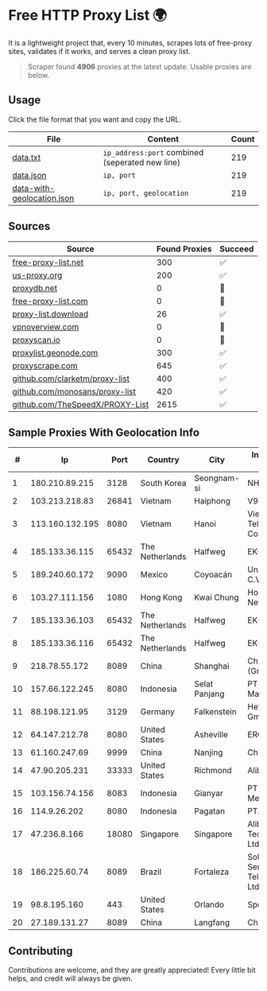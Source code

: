 
# Free HTTP Proxy List 🌍

It is a lightweight project that, every 10 minutes, scrapes lots of free-proxy sites, validates if it works, and serves a clean proxy list.


> Scraper found **4906** proxies at the latest update. Usable proxies are below.

## Usage

Click the file format that you want and copy the URL.


|File|Content|Count|
|----|-------|-----|
|[data.txt](https://raw.githubusercontent.com/themiralay/Proxy-List-World/master/data.txt)|`ip_address:port` combined (seperated new line)|219|
|[data.json](https://raw.githubusercontent.com/themiralay/Proxy-List-World/master/data.json)|`ip, port`|219|
|[data-with-geolocation.json](https://raw.githubusercontent.com/themiralay/Proxy-List-World/master/data-with-geolocation.json)|`ip, port, geolocation`|219|

## Sources

|Source|Found Proxies|Succeed|
|------|-------------|-------|
|[free-proxy-list.net](https://free-proxy-list.net)|300|✅|
|[us-proxy.org](https://www.us-proxy.org)|200|✅|
|[proxydb.net](http://proxydb.net)|0|🚫|
|[free-proxy-list.com](https://free-proxy-list.com/?page=&port=&type%5B%5D=http&type%5B%5D=https&up_time=0&search=Search)|0|🚫|
|[proxy-list.download](https://www.proxy-list.download/HTTP)|26|✅|
|[vpnoverview.com](https://vpnoverview.com/privacy/anonymous-browsing/free-proxy-servers)|0|🚫|
|[proxyscan.io](https://www.proxyscan.io)|0|🚫|
|[proxylist.geonode.com](https://proxylist.geonode.com/api/proxy-list?limit=300&page=1&sort_by=lastChecked&sort_type=desc&protocols=http,https)|300|✅|
|[proxyscrape.com](https://api.proxyscrape.com/v2/?request=displayproxies&protocol=http&timeout=10000&country=all&ssl=all&anonymity=all)|645|✅|
|[github.com/clarketm/proxy-list](https://raw.githubusercontent.com/clarketm/proxy-list/master/proxy-list-raw.txt)|400|✅|
|[github.com/monosans/proxy-list](https://raw.githubusercontent.com/monosans/proxy-list/main/proxies/http.txt)|420|✅|
|[github.com/TheSpeedX/PROXY-List](https://raw.githubusercontent.com/TheSpeedX/PROXY-List/master/http.txt)|2615|✅|


## Sample Proxies With Geolocation Info

|#|Ip|Port|Country|City|Internet Service Provider|
|-|--|----|-------|----|-------------------------|
|1|180.210.89.215|3128|South Korea|Seongnam-si|NHNCLOUD|
|2|103.213.218.83|26841|Vietnam|Haiphong|V9ERP|
|3|113.160.132.195|8080|Vietnam|Hanoi|VietNam Post and Telecom Corporation|
|4|185.133.36.115|65432|The Netherlands|Halfweg|EK-Media B.V.|
|5|189.240.60.172|9090|Mexico|Coyoacán|Uninet S.A. de C.V.|
|6|103.27.111.156|1080|Hong Kong|Kwai Chung|Hong Kong San Ai Net Int'l Limited|
|7|185.133.36.103|65432|The Netherlands|Halfweg|EK-Media B.V.|
|8|185.133.36.116|65432|The Netherlands|Halfweg|EK-Media B.V.|
|9|218.78.55.172|8089|China|Shanghai|China Telecom (Group)|
|10|157.66.122.245|8080|Indonesia|Selat Panjang|PT Solusi Digital Manira|
|11|88.198.121.95|3129|Germany|Falkenstein|Hetzner Online GmbH|
|12|64.147.212.78|8080|United States|Asheville|ERC Broadband|
|13|61.160.247.69|9999|China|Nanjing|China Telecom|
|14|47.90.205.231|33333|United States|Richmond|Alibaba.com LLC|
|15|103.156.74.156|8083|Indonesia|Gianyar|PT Trika Global Media|
|16|114.9.26.202|8080|Indonesia|Pagatan|PT. INDOSAT Tbk|
|17|47.236.8.166|18080|Singapore|Singapore|Alibaba (US) Technology Co., Ltd.|
|18|186.225.60.74|8089|Brazil|Fortaleza|Sobralnet Servicos E Telecomunicacoes Ltda - ME|
|19|98.8.195.160|443|United States|Orlando|Spectrum|
|20|27.189.131.27|8089|China|Langfang|Chinanet|



## Contributing

Contributions are welcome, and they are greatly appreciated! Every
little bit helps, and credit will always be given.


